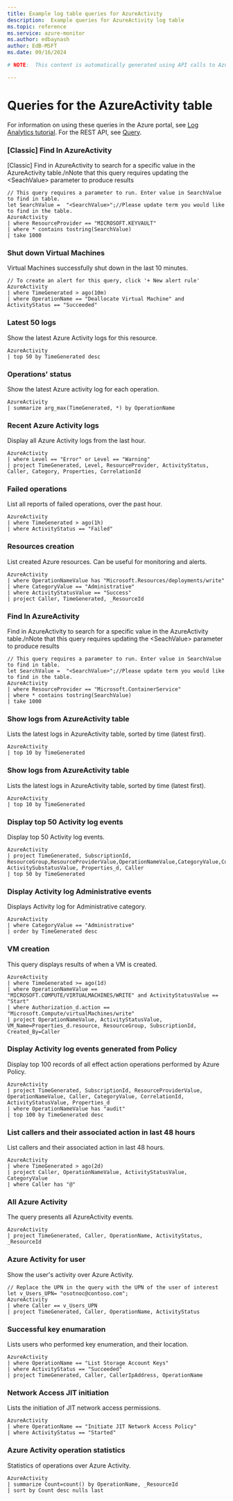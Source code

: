 ```yaml
---
title: Example log table queries for AzureActivity
description:  Example queries for AzureActivity log table
ms.topic: reference
ms.service: azure-monitor
ms.author: edbaynash
author: EdB-MSFT
ms.date: 09/16/2024

# NOTE:  This content is automatically generated using API calls to Azure. Any edits made on these files will be overwritten in the next run of the script. 

---
```


# Queries for the AzureActivity table

For information on using these queries in the Azure portal, see [Log Analytics tutorial](/azure/azure-monitor/logs/log-analytics-tutorial). For the REST API, see [Query](/rest/api/loganalytics/query).


### [Classic] Find In AzureActivity  


[Classic] Find in AzureActivity to search for a specific value in the AzureActivity table./nNote that this query requires updating the \<SeachValue\> parameter to produce results  

```query
// This query requires a parameter to run. Enter value in SearchValue to find in table.
let SearchValue =  "<SearchValue>";//Please update term you would like to find in the table.
AzureActivity
| where ResourceProvider == "MICROSOFT.KEYVAULT"
| where * contains tostring(SearchValue)
| take 1000
```



### Shut down Virtual Machines  


Virtual Machines successfully shut down in the last 10 minutes.  

```query
// To create an alert for this query, click '+ New alert rule'
AzureActivity
| where TimeGenerated > ago(10m)
| where OperationName == "Deallocate Virtual Machine" and ActivityStatus == "Succeeded" 

```



### Latest 50 logs  


Show the latest Azure Activity logs for this resource.  

```query
AzureActivity 
| top 50 by TimeGenerated desc 
```



### Operations' status  


Show the latest Azure activity log for each operation.  

```query
AzureActivity 
| summarize arg_max(TimeGenerated, *) by OperationName 
```



### Recent Azure Activity logs  


Display all Azure Activity logs from the last hour.  

```query
AzureActivity 
| where Level == "Error" or Level == "Warning"
| project TimeGenerated, Level, ResourceProvider, ActivityStatus, Caller, Category, Properties, CorrelationId 
```



### Failed operations  


List all reports of failed operations, over the past hour.  

```query
AzureActivity 
| where TimeGenerated > ago(1h)  
| where ActivityStatus == "Failed"
```



### Resources creation  


List created Azure resources. Can be useful for monitoring and alerts.  

```query
AzureActivity
| where OperationNameValue has "Microsoft.Resources/deployments/write"
| where CategoryValue == "Administrative"
| where ActivityStatusValue == "Success"
| project Caller, TimeGenerated, _ResourceId

```



### Find In AzureActivity  


Find in AzureActivity to search for a specific value in the AzureActivity table./nNote that this query requires updating the \<SeachValue\> parameter to produce results  

```query
// This query requires a parameter to run. Enter value in SearchValue to find in table.
let SearchValue =  "<SearchValue>";//Please update term you would like to find in the table.
AzureActivity
| where ResourceProvider == "Microsoft.ContainerService"
| where * contains tostring(SearchValue)
| take 1000
```



### Show logs from AzureActivity table  


Lists the latest logs in AzureActivity table, sorted by time (latest first).  

```query
AzureActivity
| top 10 by TimeGenerated
```



### Show logs from AzureActivity table  


Lists the latest logs in AzureActivity table, sorted by time (latest first).  

```query
AzureActivity
| top 10 by TimeGenerated
```



### Display top 50 Activity log events  


Display top 50 Activity log events.  

```query
AzureActivity
| project TimeGenerated, SubscriptionId, ResourceGroup,ResourceProviderValue,OperationNameValue,CategoryValue,CorrelationId,ActivityStatusValue, ActivitySubstatusValue, Properties_d, Caller
| top 50 by TimeGenerated
```



### Display Activity log Administrative events  


Displays Activity log for Administrative category.  

```query
AzureActivity 
| where CategoryValue == "Administrative"
| order by TimeGenerated desc
```



### VM creation  


This query displays results of when a VM is created.  

```query
AzureActivity
| where TimeGenerated >= ago(1d)
| where OperationNameValue == "MICROSOFT.COMPUTE/VIRTUALMACHINES/WRITE" and ActivityStatusValue == "Start"
| where Authorization_d.action == "Microsoft.Compute/virtualMachines/write"
| project OperationNameValue, ActivityStatusValue, VM_Name=Properties_d.resource, ResourceGroup, SubscriptionId, Created_By=Caller
```



### Display Activity log events generated from Policy  


Display top 100 records of all effect action operations performed by Azure Policy.  

```query
AzureActivity
| project TimeGenerated, SubscriptionId, ResourceProviderValue, OperationNameValue, Caller, CategoryValue, CorrelationId, ActivityStatusValue, Properties_d
| where OperationNameValue has "audit"
| top 100 by TimeGenerated desc
```



### List callers and their associated action in last 48 hours  


List callers and their associated action in last 48 hours.  

```query
AzureActivity
| where TimeGenerated > ago(2d)
| project Caller, OperationNameValue, ActivityStatusValue, CategoryValue
| where Caller has "@"
```



### All Azure Activity  


The query presents all AzureActivity events.  

```query
AzureActivity
| project TimeGenerated, Caller, OperationName, ActivityStatus, _ResourceId
```



### Azure Activity for user  


Show the user's activity over Azure Activity.  

```query
// Replace the UPN in the query with the UPN of the user of interest
let v_Users_UPN= "osotnoc@contoso.com";
AzureActivity
| where Caller == v_Users_UPN
| project TimeGenerated, Caller, OperationName, ActivityStatus
```



### Successful key enumaration  


Lists users who performed key enumeration, and their location.  

```query
AzureActivity
| where OperationName == "List Storage Account Keys"
| where ActivityStatus == "Succeeded"
| project TimeGenerated, Caller, CallerIpAddress, OperationName
```



### Network Access JIT initiation  


Lists the initiation of JIT network access permissions.  

```query
AzureActivity
| where OperationName == "Initiate JIT Network Access Policy"
| where ActivityStatus == "Started"
```



### Azure Activity operation statistics  


Statistics of operations over Azure Activity.  

```query
AzureActivity
| summarize Count=count() by OperationName, _ResourceId
| sort by Count desc nulls last
```

